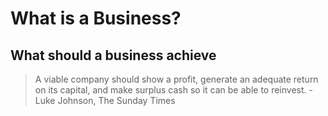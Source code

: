 # What is a Business?

## What should a business achieve 

> A viable company should show a profit, generate an adequate return on its capital, and make surplus cash so it can be able to reinvest. - Luke Johnson, The Sunday Times


